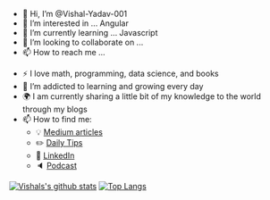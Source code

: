 - 👋 Hi, I’m @Vishal-Yadav-001
- 👀 I’m interested in ... Angular
- 🌱 I’m currently learning ... Javascript
- 💞️ I’m looking to collaborate on ...
- 📫 How to reach me ...

<!---
Vishal-Yadav-001/Vishal-Yadav-001 is a ✨ special ✨ repository because its `README.md` (this file) appears on your GitHub profile.
You can click the Preview link to take a look at your changes.
--->

- :zap: I love math, programming, data science, and books
- 🌱 I’m addicted to learning and growing every day
- :earth_africa: I am currently sharing a little bit of my knowledge to the world through my blogs
- 📫 How to find me: 
  - :bulb: [Medium articles](https://medium.com/@khuyentran1476)
  - :pencil2: [Daily Tips](https://mathdatasimplified.com/)
  - :office: [LinkedIn](https://www.linkedin.com/in/khuyen-tran-1ab926151/)
  - :speaker: [Podcast](https://medium.com/@theartistsofdatascience/why-we-should-be-more-like-winnie-the-pooh-khuyen-tran-on-the-artists-of-data-science-c610c91d4c14)


[![Vishals's github stats](https://github-readme-stats.vercel.app/api?username=Vishal-Yadav-001&count_private=true&show_icons=true&theme=radical&hide_rank=false)](https://github.com/anuraghazra/github-readme-stats)
[![Top Langs](https://github-readme-stats.vercel.app/api/top-langs/?username=Vishal-Yadav-001&hide_progress=true)](https://github.com/anuraghazra/github-readme-stats)
